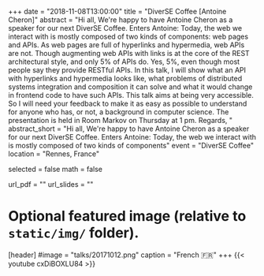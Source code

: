 +++
date = "2018-11-08T13:00:00"
title = "DiverSE Coffee [Antoine Cheron]"
abstract = "Hi all, We're happy to have Antoine Cheron as a speaker for our next DiverSE Coffee. Enters Antoine: Today, the web we interact with is mostly composed of two kinds of components: web pages and APIs. As web pages are full of hyperlinks and hypermedia, web APIs are not. Though augmenting web APIs with links is at the core of the REST architectural style, and only 5% of APIs do. Yes, 5%, even though most people say they provide RESTful APIs. In this talk, I will show what an API with hyperlinks and hypermedia looks like, what problems of distributed systems integration and composition it can solve and what it would change in frontend code to have such APIs. This talk aims at being very accessible. So I will need your feedback to make it as easy as possible to understand for anyone who has, or not, a background in computer science. The presentation is held in Room Markov on Thursday at 1 pm. Regards, "
abstract_short = "Hi all, We're happy to have Antoine Cheron as a speaker for our next DiverSE Coffee. Enters Antoine: Today, the web we interact with is mostly composed of two kinds of components"
event = "DiverSE Coffee"
location = "Rennes, France"

selected = false
math = false

url_pdf = ""
url_slides = ""

# Optional featured image (relative to `static/img/` folder).
[header]
#image = "talks/20171012.png"
caption = "French :fr:"
+++
{{< youtube cxDiBOXLU84 >}}
